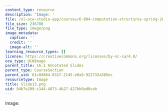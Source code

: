 ```yaml
---
content_type: resource
description: 'Image: '
file: /ol-ocw-studio-app/courses/6-004-computation-structures-spring-2017/94b7e209c14448734b27427bb9ad0ceb_Slide13.png
file_size: 236780
file_type: image/png
image_metadata:
  caption: ''
  credit: ''
  image-alt: ''
learning_resource_types: []
license: https://creativecommons.org/licenses/by-nc-sa/4.0/
ocw_type: OCWImage
parent_title: 16.1 Annotated Slides
parent_type: CourseSection
parent_uid: 61c8d864-831f-2145-e0a9-922732a385ec
resourcetype: Image
title: Slide13.png
uid: 94b7e209-c144-4873-4b27-427bb9ad0ceb
---
```

Image: 